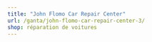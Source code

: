 ```yaml
---
title: "John Flomo Car Repair Center"
url: /ganta/john-flomo-car-repair-center-3/
shop: réparation de voitures
---
```

